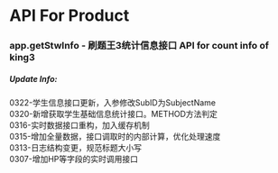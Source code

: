 # API For Product

### app.getStwInfo - 刷题王3统计信息接口 API for count info of king3 
##### Update Info:
0322-学生信息接口更新，入参修改SubID为SubjectName </br>
0320-新增获取学生基础信息统计接口。METHOD方法判定</br>
0316-实时数据接口重构，加入缓存机制</br>
0315-增加全量数据，接口调取时的内部计算，优化处理速度</br>
0313-日志结构变更，规范标题大小写</br>
0307-增加HP等字段的实时调用接口 </br>
